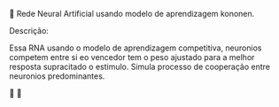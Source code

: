  🤖️  Rede Neural Artificial usando modelo de aprendizagem kononen.



Descrição:


Essa RNA usando o modelo de aprendizagem competitiva, neuronios competem entre si eo vencedor tem o peso ajustado para a melhor resposta supracitado o estimulo. Simula processo de cooperação entre neuronios predominantes.


🧠️ 🤖️ 
